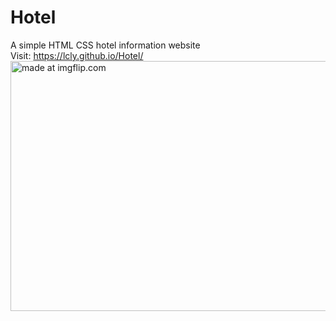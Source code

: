 # Hotel
A simple HTML CSS hotel information website
<br/>
Visit: https://lcly.github.io/Hotel/
<br/>
<a href="https://imgflip.com/gif/3gr34i"><img align="center" src="https://i.imgflip.com/3gr34i.gif" title="made at imgflip.com" width="800px" height="400"/></a>
